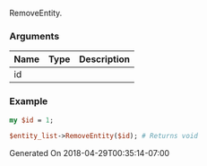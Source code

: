 RemoveEntity.
### Arguments
**Name**|**Type**|**Description**
:---|:---|:---
id||

### Example

```perl
my $id = 1;

$entity_list->RemoveEntity($id); # Returns void
```


Generated On 2018-04-29T00:35:14-07:00
